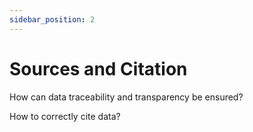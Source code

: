 ```yaml
---
sidebar_position: 2
---
```


# Sources and Citation

How can data traceability and transparency be ensured?

How to correctly cite data?

##
